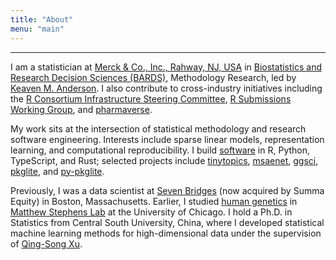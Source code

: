 ```yaml
---
title: "About"
menu: "main"
---
```


*  *  *  *

I am a statistician at [Merck & Co., Inc., Rahway, NJ, USA](https://www.merck.com/)
in [Biostatistics and Research Decision Sciences (BARDS)](https://jobs.merck.com/bards),
Methodology Research, led by [Keaven M. Anderson](https://keaven.github.io/).
I also contribute to cross-industry initiatives including the
[R Consortium Infrastructure Steering Committee](https://r-consortium.org/about/governance.html),
[R Submissions Working Group](https://rconsortium.github.io/submissions-wg/),
and [pharmaverse](https://pharmaverse.org/).

My work sits at the intersection of statistical methodology and
research software engineering. Interests include sparse linear models,
representation learning, and computational reproducibility.
I build [software](https://nanx.me/software/) in R, Python, TypeScript, and Rust;
selected projects include
[tinytopics](https://nanx.me/tinytopics/),
[msaenet](https://nanx.me/msaenet/),
[ggsci](https://nanx.me/ggsci/),
[pkglite](https://merck.github.io/pkglite/), and
[py-pkglite](https://pharmaverse.github.io/py-pkglite/).

Previously, I was a data scientist at [Seven Bridges](https://www.sevenbridges.com/)
(now acquired by Summa Equity) in Boston, Massachusetts.
Earlier, I studied [human genetics](https://genes.uchicago.edu/)
in [Matthew Stephens Lab](https://stephenslab.uchicago.edu/) at the
University of Chicago.
I hold a Ph.D. in Statistics from Central South University, China,
where I developed statistical machine learning methods for
high-dimensional data under the supervision of
[Qing-Song Xu](https://scholar.google.com/citations?user=b98MXiYAAAAJ&hl=en).

<style>
.content .markdown {
  font-family: var(--tw-prose-font-serif);
  font-weight: 400;
  font-size: 1.1875rem;
}
</style>
